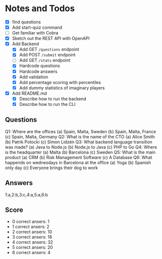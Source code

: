 # Notes and Todos

- [x] find questions
- [x] Add start-quiz command
- [ ] Get familiar with Cobra
- [x] Sketch out the REST API with OpenAPI
- [x] Add Backend
  - [x] Add GET `/questions` endpoint
  - [x] Add POST `/submit` endpoint
  - [ ] Add GET `/stats` endpoint
  - [x] Hardcode questions
  - [x] Hardcode answers
  - [x] Add validation
  - [x] Add percentage scoring with percentiles
  - [x] Add dummy statistics of imaginary players
- [x] Add README.md
  - [x] Describe how to run the backend
  - [x] Describe how to run the CLI

## Questions

Q1: Where are the offices
  (a) Spain, Malta, Sweden
  (b) Spain, Malta, France
  (c) Spain, Malta, Germany
Q2: What is the name of the CTO
  (a) Alice Smith
  (b) Patrik Potocki
  (c) Simon Lidzén
Q3: What backend language transition was made?
  (a) Java to Node.js
  (b) Node.js to Java
  (c) PHP to Go
Q4: Where is the headquarter
  (a) Malta
  (b) Barcelona
  (c) Sweden
Q5: What is the main product
  (a) CRM
  (b) Risk Management Software
  (c) A Database
Q6: What happends on wednesdays in Barcelona at the office
  (a) Yoga
  (b) Spanish only day
  (c) Everyone brings their dog to work

## Answers

1:a,2:b,3:c,4:a,5:a,6:b

## Score

- 0 correct ansers: 1
- 1 correct ansers: 2
- 2 correct ansers: 10
- 3 correct ansers: 18
- 4 correct ansers: 32
- 5 correct ansers: 20
- 6 correct ansers: 4
